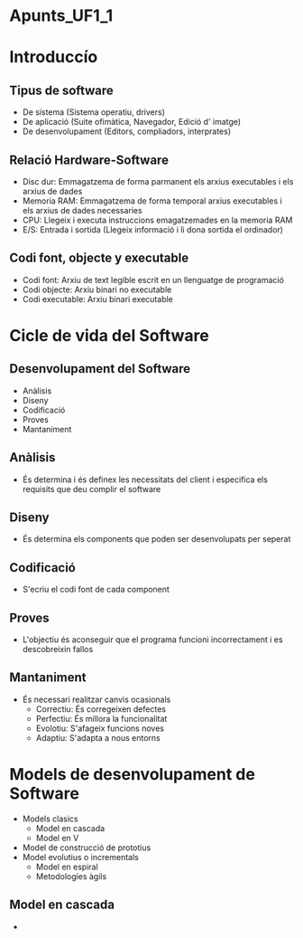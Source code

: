 # Apunts_UF1_1

# Introduccío

## Tipus de software

 - De sistema (Sistema operatiu, drivers)
 - De aplicació (Suite ofimàtica, Navegador, Edició d' imatge)
 - De desenvolupament (Editors, compliadors, interprates)
 
 ## Relació Hardware-Software
 
 - Disc dur: Emmagatzema de forma parmanent els arxius executables i els arxius de dades
 - Memoria RAM: Emmagatzema de forma temporal arxius executables i els arxius de dades necessaries
 - CPU: Llegeix i executa instruccions emagatzemades en la memoria RAM
 - E/S: Entrada i sortida (Llegeix informació i li dona sortida el ordinador)

## Codi font, objecte y executable

- Codi font: Arxiu de text legible escrit en un llenguatge de programació
- Codi objecte: Arxiu binari no executable
- Codi executable: Arxiu binari executable

# Cicle de vida del Software

## Desenvolupament del Software

- Anàlisis
- Diseny
- Codificació
- Proves
- Mantaniment

## Anàlisis

- És determina i és definex les necessitats del client i especifica els requisits que deu complir el software

## Diseny

- És determina els components que poden ser desenvolupats per seperat

## Codificació

- S'ecriu el codi font de cada component

## Proves

- L'objectiu és aconseguir que el programa funcioni incorrectament i es descobreixin fallos

## Mantaniment

- És necessari realitzar canvis ocasionals
  - Correctiu: És corregeixen defectes
  - Perfectiu: És millora la funcionalitat
  - Evolotiu: S'afageix funcions noves
  - Adaptiu: S'adapta a nous entorns

# Models de desenvolupament de Software

- Models clasics
  - Model en cascada
  - Model en V
- Model de construcció de prototius
- Model evolutius o incrementals
  - Model en espiral
  - Metodologíes àgils
  
## Model en cascada

- 
